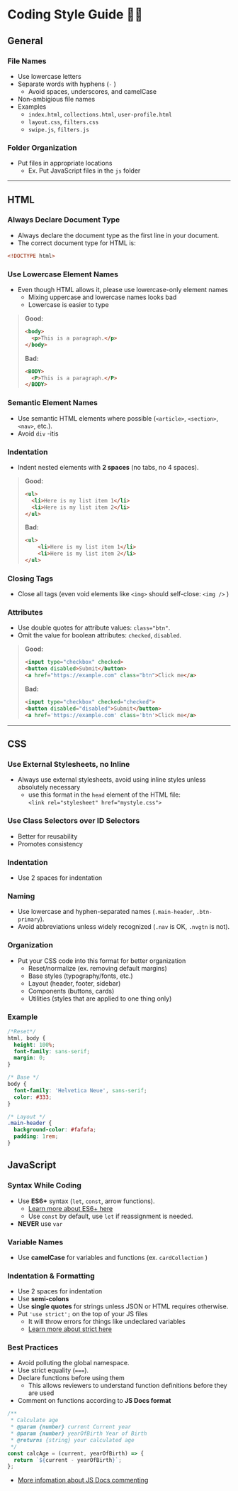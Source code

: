 # Coding Style Guide 🧑‍💻

## General

### File Names

- Use lowercase letters
- Separate words with hyphens (`-` )
    - Avoid spaces, underscores, and camelCase
- Non-ambigious file names
- Examples
    - `index.html`, `collections.html`, `user-profile.html`
    - `layout.css`, `filters.css`
    - `swipe.js`, `filters.js`

### Folder Organization

- Put files in appropriate locations
    - Ex. Put JavaScript files in the `js` folder

---

## HTML

### Always Declare Document Type

- Always declare the document type as the first line in your document.
- The correct document type for HTML is:

```html
<!DOCTYPE html>
```

### Use Lowercase Element Names

- Even though HTML allows it, please use lowercase-only element names
    - Mixing uppercase and lowercase names looks bad
    - Lowercase is easier to type

> **Good:**
> 
> 
> ```html
> <body>
> 	<p>This is a paragraph.</p>
> </body>
> ```
> 
> **Bad:** 
> 
> ```html
> <BODY>
> 	<P>This is a paragraph.</P>
> </BODY>
> ```
> 

### Semantic Element Names

- Use semantic HTML elements where possible (`<article>`, `<section>`, `<nav>`, etc.).
- Avoid `div` -itis

### Indentation

- Indent nested elements with **2 spaces** (no tabs, no 4 spaces).

> **Good:**
> 
> 
> ```html
> <ul>
> 	<li>Here is my list item 1</li>
> 	<li>Here is my list item 2</li>
> </ul>
> ```
> 
> **Bad:** 
> 
> ```html
> <ul>
> 	  <li>Here is my list item 1</li>
> 	  <li>Here is my list item 2</li>
> </ul>
> ```
> 

### Closing Tags

- Close all tags (even void elements like `<img>` should self-close: `<img />` )

### Attributes

- Use double quotes for attribute values: `class="btn"`.
- Omit the value for boolean attributes: `checked`, `disabled`.

> **Good:**
> 
> 
> ```html
> <input type="checkbox" checked>
> <button disabled>Submit</button>
> <a href="https://example.com" class="btn">Click me</a>
> ```
> 
> **Bad:** 
> 
> ```html
> <input type="checkbox" checked="checked">
> <button disabled="disabled">Submit</button>
> <a href='https://example.com' class='btn'>Click me</a>
> ```
> 

---

## CSS

### Use External Stylesheets, no Inline

- Always use external stylesheets, avoid using inline styles unless absolutely necessary
    - use this format in the `head` element of the HTML file: `<link rel="stylesheet" href="mystyle.css">`

### Use Class Selectors over ID Selectors

- Better for reusability
- Promotes consistency

### Indentation

- Use 2 spaces for indentation

### Naming

- Use lowercase and hyphen-separated names (`.main-header`, `.btn-primary`).
- Avoid abbreviations unless widely recognized (`.nav` is OK, `.nvgtn` is not).

### Organization

- Put your CSS code into this format for better organization
    - Reset/normalize (ex. removing default margins)
    - Base styles (typography/fonts, etc.)
    - Layout (header, footer, sidebar)
    - Components (buttons, cards)
    - Utilities (styles that are applied to one thing only)

### Example

```css
/*Reset*/
html, body {
  height: 100%;
  font-family: sans-serif;
  margin: 0;
}

/* Base */
body {
  font-family: 'Helvetica Neue', sans-serif;
  color: #333;
}

/* Layout */
.main-header {
  background-color: #fafafa;
  padding: 1rem;
}
```

## JavaScript

### Syntax While Coding

- Use **ES6+** syntax (`let`, `const`, arrow functions).
    - [Learn more about ES6+ here](https://www.w3schools.com/js/js_es6.asp)
    - Use `const` by default, use `let` if reassignment is needed.
- **NEVER** use `var`

### Variable Names

- Use **camelCase** for variables and functions (ex. `cardCollection` )

### Indentation & Formatting

- Use 2 spaces for indentation
- Use **semi-colons**
- Use **single quotes** for strings unless JSON or HTML requires otherwise.
- Put `'use strict';` on the top of your JS files
    - It will throw errors for things like undeclared variables
    - [Learn more about strict here](https://www.w3schools.com/js/js_strict.asp)

### Best Practices

- Avoid polluting the global namespace.
- Use strict equality (`===`).
- Declare functions before using them
    - This allows reviewers to understand function definitions before they are used
- Comment on functions according to **JS Docs format**

```jsx
/**
 * Calculate age
 * @param {number} current Current year
 * @param {number} yearOfBirth Year of Birth
 * @returns {string} your calculated age
 */
const calcAge = (current, yearOfBirth) => {
  return `${current - yearOfBirth}`;
};
```

- [More infomation about JS Docs commenting](https://www.geeksforgeeks.org/documentation-comments-in-jsdoc/)